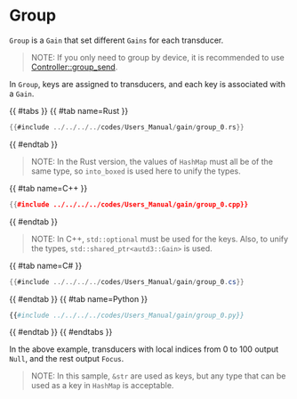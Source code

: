 # Group

`Group` is a `Gain` that set different `Gains` for each transducer.

> NOTE: If you only need to group by device, it is recommended to use [Controller::group_send](../controller.md#group_send).

In `Group`, keys are assigned to transducers, and each key is associated with a `Gain`.

{{ #tabs }}
{{ #tab name=Rust }}
```rust
{{#include ../../../../codes/Users_Manual/gain/group_0.rs}}
```
{{ #endtab }}

> NOTE: In the Rust version, the values of `HashMap` must all be of the same type, so `into_boxed` is used here to unify the types.

{{ #tab name=C++ }}
```cpp
{{#include ../../../../codes/Users_Manual/gain/group_0.cpp}}
```
{{ #endtab }}

> NOTE: In C++, `std::optional` must be used for the keys. Also, to unify the types, `std::shared_ptr<autd3::Gain>` is used.

{{ #tab name=C# }}
```cs
{{#include ../../../../codes/Users_Manual/gain/group_0.cs}}
```
{{ #endtab }}
{{ #tab name=Python }}
```python
{{#include ../../../../codes/Users_Manual/gain/group_0.py}}
```
{{ #endtab }}
{{ #endtabs }}

In the above example, transducers with local indices from 0 to 100 output `Null`, and the rest output `Focus`.

> NOTE:
> In this sample, `&str` are used as keys, but any type that can be used as a key in `HashMap` is acceptable.
